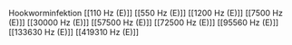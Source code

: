 Hookworminfektion
[[110 Hz (E)]]
[[550 Hz (E)]]
[[1200 Hz (E)]]
[[7500 Hz (E)]]
[[30000 Hz (E)]]
[[57500 Hz (E)]]
[[72500 Hz (E)]]
[[95560 Hz (E)]]
[[133630 Hz (E)]]
[[419310 Hz (E)]]